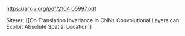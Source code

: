 https://arxiv.org/pdf/2104.05997.pdf



Siterer: [[On Translation Invariance in CNNs Convolutional Layers can Exploit Absolute Spatial Location]]